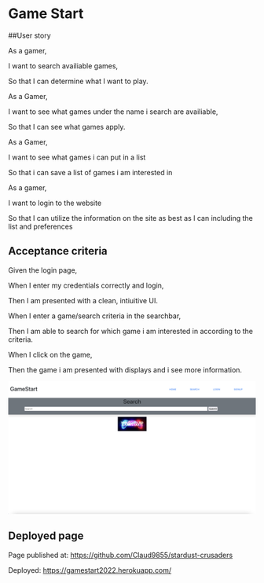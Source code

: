 # Game Start 

##User story

As a gamer,

I want to search availiable games,

So that I can determine what I want to play.

As a Gamer,

I want to see what games under the name i search are availiable,

So that I can see what games apply.

As a Gamer,

I want to see what games i can put in a list

So that i can save a list of games i am interested in

As a gamer,

I want to login to the website

So that I can utilize the information on the site as best as I can including the list and preferences

## Acceptance criteria

Given the login page,

When I enter my credentials correctly and login,

Then I am presented with a clean, intiuitive UI.

When I enter a game/search criteria in the searchbar,

Then I am able to search for which game i am interested in according to the criteria.

When I click on the game,

Then the game i am presented with displays and i see more information.

![GamestartScreen](https://github.com/Claud9855/stardust-crusaders/blob/main/Screen%20Shot%202022-12-19%20at%2012.24.21%20AM.png)

## Deployed page

Page published at: https://github.com/Claud9855/stardust-crusaders

Deployed: https://gamestart2022.herokuapp.com/
